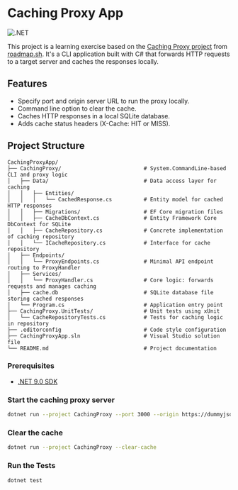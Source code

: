 # Caching Proxy App

![.NET](https://img.shields.io/badge/.NET-9.0-blue)

This project is a learning exercise based on the [Caching Proxy project](https://roadmap.sh/projects/caching-server) from [roadmap.sh](https://roadmap.sh/). It's a CLI application built with C# that forwards HTTP requests to a target server and caches the responses locally.

## Features

- Specify port and origin server URL to run the proxy locally.
- Command line option to clear the cache.
- Caches HTTP responses in a local SQLite database.
- Adds cache status headers (X-Cache: HIT or MISS).

## Project Structure

```
CachingProxyApp/
├── CachingProxy/                          # System.CommandLine-based CLI and proxy logic
│   ├── Data/                              # Data access layer for caching
│   │   ├── Entities/
│   │   │   └── CachedResponse.cs          # Entity model for cached HTTP responses
│   │   ├── Migrations/                    # EF Core migration files
│   │   ├── CacheDbContext.cs              # Entity Framework Core DbContext for SQLite
│   │   ├── CacheRepository.cs             # Concrete implementation of caching repository
│   │   └── ICacheRepository.cs            # Interface for cache repository
│   ├── Endpoints/
│   │   └── ProxyEndpoints.cs              # Minimal API endpoint routing to ProxyHandler
│   ├── Services/
│   │   └── ProxyHandler.cs                # Core logic: forwards requests and manages caching
│   ├── cache.db                           # SQLite database file storing cached responses
│   └── Program.cs                         # Application entry point
├── CachingProxy.UnitTests/                # Unit tests using xUnit
│   └── CacheRepositoryTests.cs            # Tests for caching logic in repository
├── .editorconfig                          # Code style configuration
├── CachingProxyApp.sln                    # Visual Studio solution file
└── README.md                              # Project documentation
```

### Prerequisites

- [.NET 9.0 SDK](https://dotnet.microsoft.com/en-us/download/dotnet/9.0)

### Start the caching proxy server

```bash
dotnet run --project CachingProxy --port 3000 --origin https://dummyjson.com
```

### Clear the cache

```bash
dotnet run --project CachingProxy --clear-cache
```

### Run the Tests

```bash
dotnet test
```
